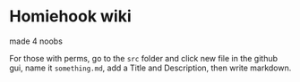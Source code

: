 # Homiehook wiki

made 4 noobs

For those with perms, go to the `src` folder and click new file in the
github gui, name it `something.md`, add a Title and Description, then write
markdown.
